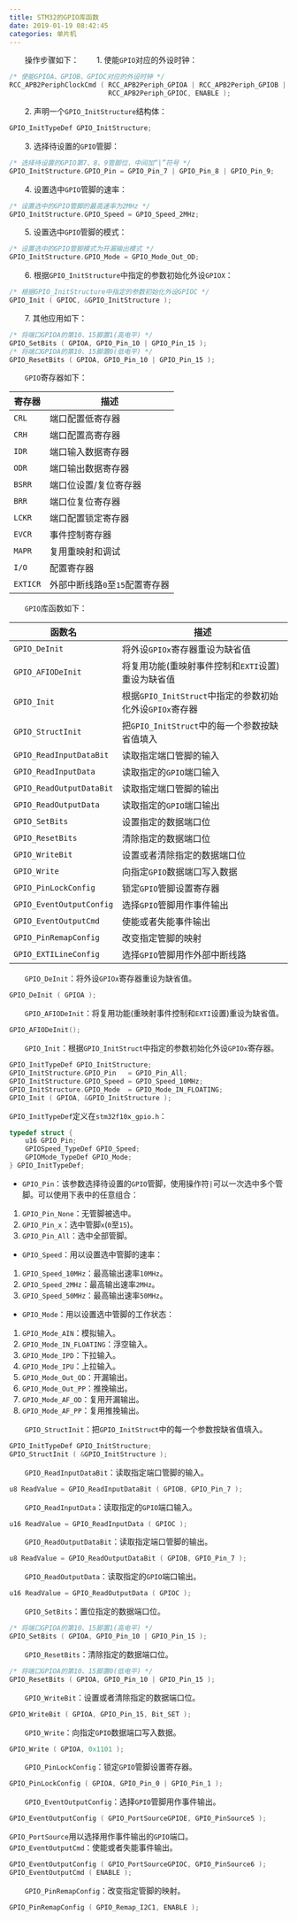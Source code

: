 ```yaml
---
title: STM32的GPIO库函数
date: 2019-01-19 08:42:45
categories: 单片机
---
```

&emsp;&emsp;操作步骤如下：
&emsp;&emsp;1. 使能`GPIO`对应的外设时钟：

``` c
/* 使能GPIOA、GPIOB、GPIOC对应的外设时钟 */
RCC_APB2PeriphClockCmd ( RCC_APB2Periph_GPIOA | RCC_APB2Periph_GPIOB | \
                         RCC_APB2Periph_GPIOC, ENABLE );
```

&emsp;&emsp;2. 声明一个`GPIO_InitStructure`结构体：

``` c
GPIO_InitTypeDef GPIO_InitStructure;
```

&emsp;&emsp;3. 选择待设置的`GPIO`管脚：

``` c
/* 选择待设置的GPIO第7、8、9管脚位，中间加“|”符号 */
GPIO_InitStructure.GPIO_Pin = GPIO_Pin_7 | GPIO_Pin_8 | GPIO_Pin_9;
```

&emsp;&emsp;4. 设置选中`GPIO`管脚的速率：

``` c
/* 设置选中的GPIO管脚的最高速率为2MHz */
GPIO_InitStructure.GPIO_Speed = GPIO_Speed_2MHz;
```

&emsp;&emsp;5. 设置选中`GPIO`管脚的模式：

``` c
/* 设置选中的GPIO管脚模式为开漏输出模式 */
GPIO_InitStructure.GPIO_Mode = GPIO_Mode_Out_OD;
```

&emsp;&emsp;6. 根据`GPIO_InitStructure`中指定的参数初始化外设`GPIOX`：

``` c
/* 根据GPIO_InitStructure中指定的参数初始化外设GPIOC */
GPIO_Init ( GPIOC, &GPIO_InitStructure );
```

&emsp;&emsp;7. 其他应用如下：

``` c
/* 将端口GPIOA的第10、15脚置1(高电平) */
GPIO_SetBits ( GPIOA, GPIO_Pin_10 | GPIO_Pin_15 );
/* 将端口GPIOA的第10、15脚置0(低电平) */
GPIO_ResetBits ( GPIOA, GPIO_Pin_10 | GPIO_Pin_15 );
```

&emsp;&emsp;`GPIO`寄存器如下：

寄存器    | 描述
---------|-----
`CRL`    | 端口配置低寄存器
`CRH`    | 端口配置高寄存器
`IDR`    | 端口输入数据寄存器
`ODR`    | 端口输出数据寄存器
`BSRR`   | 端口位设置/复位寄存器
`BRR`    | 端口位复位寄存器
`LCKR`   | 端口配置锁定寄存器
`EVCR`   | 事件控制寄存器
`MAPR`   | 复用重映射和调试
`I/O`    | 配置寄存器
`EXTICR` | 外部中断线路`0`至`15`配置寄存器

&emsp;&emsp;`GPIO`库函数如下：

函数名                    | 描述
-------------------------|-----
`GPIO_DeInit`            | 将外设`GPIOx`寄存器重设为缺省值
`GPIO_AFIODeInit`        | 将复用功能(重映射事件控制和`EXTI`设置)重设为缺省值
`GPIO_Init`              | 根据`GPIO_InitStruct`中指定的参数初始化外设`GPIOx`寄存器
`GPIO_StructInit`        | 把`GPIO_InitStruct`中的每一个参数按缺省值填入
`GPIO_ReadInputDataBit`  | 读取指定端口管脚的输入
`GPIO_ReadInputData`     | 读取指定的`GPIO`端口输入
`GPIO_ReadOutputDataBit` | 读取指定端口管脚的输出
`GPIO_ReadOutputData`    | 读取指定的`GPIO`端口输出
`GPIO_SetBits`           | 设置指定的数据端口位
`GPIO_ResetBits`         | 清除指定的数据端口位
`GPIO_WriteBit`          | 设置或者清除指定的数据端口位
`GPIO_Write`             | 向指定`GPIO`数据端口写入数据
`GPIO_PinLockConfig`     | 锁定`GPIO`管脚设置寄存器
`GPIO_EventOutputConfig` | 选择`GPIO`管脚用作事件输出
`GPIO_EventOutputCmd`    | 使能或者失能事件输出
`GPIO_PinRemapConfig`    | 改变指定管脚的映射
`GPIO_EXTILineConfig`    | 选择`GPIO`管脚用作外部中断线路

&emsp;&emsp;`GPIO_DeInit`：将外设`GPIOx`寄存器重设为缺省值。

``` c
GPIO_DeInit ( GPIOA );
```

&emsp;&emsp;`GPIO_AFIODeInit`：将复用功能(重映射事件控制和`EXTI`设置)重设为缺省值。

``` c
GPIO_AFIODeInit();
```

&emsp;&emsp;`GPIO_Init`：根据`GPIO_InitStruct`中指定的参数初始化外设`GPIOx`寄存器。

``` c
GPIO_InitTypeDef GPIO_InitStructure;
GPIO_InitStructure.GPIO_Pin   = GPIO_Pin_All;
GPIO_InitStructure.GPIO_Speed = GPIO_Speed_10MHz;
GPIO_InitStructure.GPIO_Mode  = GPIO_Mode_IN_FLOATING;
GPIO_Init ( GPIOA, &GPIO_InitStructure );
```

`GPIO_InitTypeDef`定义在`stm32f10x_gpio.h`：

``` c
typedef struct {
    u16 GPIO_Pin;
    GPIOSpeed_TypeDef GPIO_Speed;
    GPIOMode_TypeDef GPIO_Mode;
} GPIO_InitTypeDef;
```

- `GPIO_Pin`：该参数选择待设置的`GPIO`管脚，使用操作符`|`可以一次选中多个管脚。可以使用下表中的任意组合：

1. `GPIO_Pin_None`：无管脚被选中。
2. `GPIO_Pin_x`：选中管脚`x`(`0`至`15`)。
3. `GPIO_Pin_All`：选中全部管脚。

- `GPIO_Speed`：用以设置选中管脚的速率：

1. `GPIO_Speed_10MHz`：最高输出速率`10MHz`。
2. `GPIO_Speed_2MHz`：最高输出速率`2MHz`。
3. `GPIO_Speed_50MHz`：最高输出速率`50MHz`。

- `GPIO_Mode`：用以设置选中管脚的工作状态：

1. `GPIO_Mode_AIN`：模拟输入。
2. `GPIO_Mode_IN_FLOATING`：浮空输入。
3. `GPIO_Mode_IPD`：下拉输入。
4. `GPIO_Mode_IPU`：上拉输入。
5. `GPIO_Mode_Out_OD`：开漏输出。
6. `GPIO_Mode_Out_PP`：推挽输出。
7. `GPIO_Mode_AF_OD`：复用开漏输出。
8. `GPIO_Mode_AF_PP`：复用推挽输出。

&emsp;&emsp;`GPIO_StructInit`：把`GPIO_InitStruct`中的每一个参数按缺省值填入。

``` c
GPIO_InitTypeDef GPIO_InitStructure;
GPIO_StructInit ( &GPIO_InitStructure );
```

&emsp;&emsp;`GPIO_ReadInputDataBit`：读取指定端口管脚的输入。

``` c
u8 ReadValue = GPIO_ReadInputDataBit ( GPIOB, GPIO_Pin_7 );
```

&emsp;&emsp;`GPIO_ReadInputData`：读取指定的`GPIO`端口输入。

``` c
u16 ReadValue = GPIO_ReadInputData ( GPIOC );
```

&emsp;&emsp;`GPIO_ReadOutputDataBit`：读取指定端口管脚的输出。

``` c
u8 ReadValue = GPIO_ReadOutputDataBit ( GPIOB, GPIO_Pin_7 );
```

&emsp;&emsp;`GPIO_ReadOutputData`：读取指定的`GPIO`端口输出。

``` c
u16 ReadValue = GPIO_ReadOutputData ( GPIOC );
```

&emsp;&emsp;`GPIO_SetBits`：置位指定的数据端口位。

``` c
/* 将端口GPIOA的第10、15脚置1(高电平) */
GPIO_SetBits ( GPIOA, GPIO_Pin_10 | GPIO_Pin_15 );
```

&emsp;&emsp;`GPIO_ResetBits`：清除指定的数据端口位。

``` c
/* 将端口GPIOA的第10、15脚置0(低电平) */
GPIO_ResetBits ( GPIOA, GPIO_Pin_10 | GPIO_Pin_15 );
```

&emsp;&emsp;`GPIO_WriteBit`：设置或者清除指定的数据端口位。

``` c
GPIO_WriteBit ( GPIOA, GPIO_Pin_15, Bit_SET );
```

&emsp;&emsp;`GPIO_Write`：向指定`GPIO`数据端口写入数据。

``` c
GPIO_Write ( GPIOA, 0x1101 );
```

&emsp;&emsp;`GPIO_PinLockConfig`：锁定`GPIO`管脚设置寄存器。

``` c
GPIO_PinLockConfig ( GPIOA, GPIO_Pin_0 | GPIO_Pin_1 );
```

&emsp;&emsp;`GPIO_EventOutputConfig`：选择`GPIO`管脚用作事件输出。

``` c
GPIO_EventOutputConfig ( GPIO_PortSourceGPIOE, GPIO_PinSource5 );
```

`GPIO_PortSource`用以选择用作事件输出的`GPIO`端口。
&emsp;&emsp;`GPIO_EventOutputCmd`：使能或者失能事件输出。

``` c
GPIO_EventOutputConfig ( GPIO_PortSourceGPIOC, GPIO_PinSource6 );
GPIO_EventOutputCmd ( ENABLE );
```

&emsp;&emsp;`GPIO_PinRemapConfig`：改变指定管脚的映射。

``` c
GPIO_PinRemapConfig ( GPIO_Remap_I2C1, ENABLE );
```